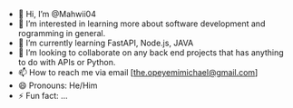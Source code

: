 - 👋 Hi, I’m @Mahwii04
- 👀 I’m interested in learning more about software development and rogramming in general.
- 🌱 I’m currently learning FastAPI, Node.js, JAVA
- 💞️ I’m looking to collaborate on any back end projects that has anything to do with APIs or Python.
- 📫 How to reach me via email [the.opeyemimichael@gmail.com] 
- 😄 Pronouns: He/Him
- ⚡ Fun fact: ...

<!---
Mahwii04/Mahwii04 is a ✨ special ✨ repository because its `README.md` (this file) appears on your GitHub profile.
You can click the Preview link to take a look at your changes.
--->
